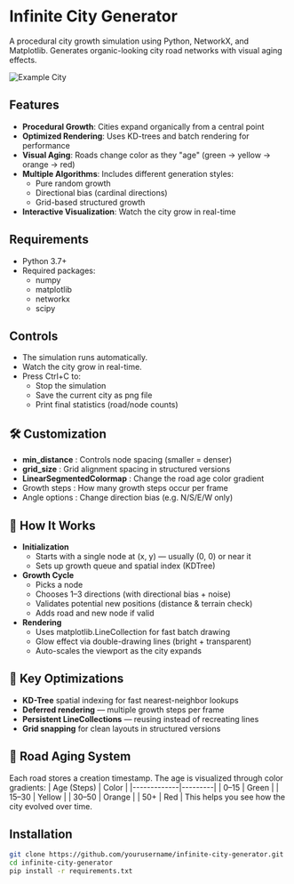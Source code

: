# Infinite City Generator

A procedural city growth simulation using Python, NetworkX, and Matplotlib. Generates organic-looking city road networks with visual aging effects.

![Example City](final_city_grid.png)

## Features

- **Procedural Growth**: Cities expand organically from a central point
- **Optimized Rendering**: Uses KD-trees and batch rendering for performance
- **Visual Aging**: Roads change color as they "age" (green → yellow → orange → red)
- **Multiple Algorithms**: Includes different generation styles:
  - Pure random growth
  - Directional bias (cardinal directions)
  - Grid-based structured growth
- **Interactive Visualization**: Watch the city grow in real-time

## Requirements

- Python 3.7+
- Required packages:
  - numpy
  - matplotlib
  - networkx
  - scipy

## Controls 
- The simulation runs automatically.
- Watch the city grow in real-time.
- Press Ctrl+C to: 
  - Stop the simulation
  - Save the current city as png file
  - Print final statistics (road/node counts)

## 🛠️ Customization
- **min_distance** : Controls node spacing (smaller = denser)
- **grid_size** : Grid alignment spacing in structured versions
- **LinearSegmentedColormap** : Change the road age color gradient
- Growth steps : How many growth steps occur per frame
- Angle options : Change direction bias (e.g. N/S/E/W only)

## 🧠 How It Works
- **Initialization**
  - Starts with a single node at (x, y) — usually (0, 0) or near it
  - Sets up growth queue and spatial index (KDTree)
- **Growth Cycle**
  - Picks a node
  - Chooses 1–3 directions (with directional bias + noise)
  - Validates potential new positions (distance & terrain check)
  - Adds road and new node if valid
- **Rendering**
  - Uses matplotlib.LineCollection for fast batch drawing
  - Glow effect via double-drawing lines (bright + transparent)
  - Auto-scales the viewport as the city expands

## 🚀 Key Optimizations
- **KD-Tree** spatial indexing for fast nearest-neighbor lookups
- **Deferred rendering** — multiple growth steps per frame
- **Persistent LineCollections** — reusing instead of recreating lines
- **Grid snapping** for clean layouts in structured versions

## 🌈 Road Aging System
Each road stores a creation timestamp. The age is visualized through color gradients:
| Age (Steps) | Color   |
|-------------|---------|
| 0–15        | Green   |
| 15–30       | Yellow  |
| 30–50       | Orange  |
| 50+         | Red     |
This helps you see how the city evolved over time.

## Installation

```bash
git clone https://github.com/yourusername/infinite-city-generator.git
cd infinite-city-generator
pip install -r requirements.txt
